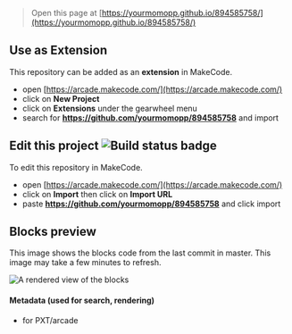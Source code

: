 
> Open this page at [https://yourmomopp.github.io/894585758/](https://yourmomopp.github.io/894585758/)

## Use as Extension

This repository can be added as an **extension** in MakeCode.

* open [https://arcade.makecode.com/](https://arcade.makecode.com/)
* click on **New Project**
* click on **Extensions** under the gearwheel menu
* search for **https://github.com/yourmomopp/894585758** and import

## Edit this project ![Build status badge](https://github.com/yourmomopp/894585758/workflows/MakeCode/badge.svg)

To edit this repository in MakeCode.

* open [https://arcade.makecode.com/](https://arcade.makecode.com/)
* click on **Import** then click on **Import URL**
* paste **https://github.com/yourmomopp/894585758** and click import

## Blocks preview

This image shows the blocks code from the last commit in master.
This image may take a few minutes to refresh.

![A rendered view of the blocks](https://github.com/yourmomopp/894585758/raw/master/.github/makecode/blocks.png)

#### Metadata (used for search, rendering)

* for PXT/arcade
<script src="https://makecode.com/gh-pages-embed.js"></script><script>makeCodeRender("{{ site.makecode.home_url }}", "{{ site.github.owner_name }}/{{ site.github.repository_name }}");</script>

